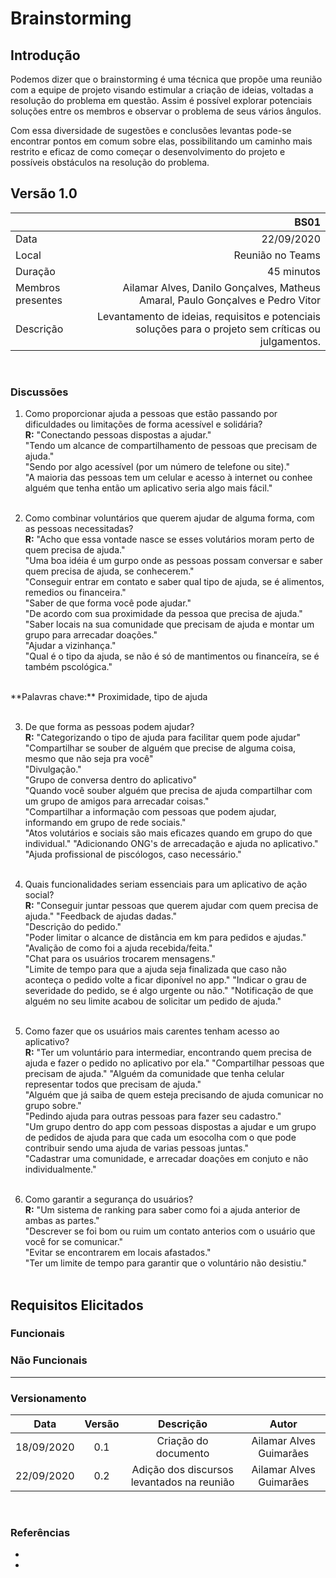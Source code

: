 # Brainstorming 

## Introdução

Podemos dizer que o brainstorming é uma técnica que propõe uma reunião com a equipe de projeto visando estimular a criação de ideias, voltadas a resolução do problema em questão. Assim é possível explorar potenciais soluções entre os membros e observar o problema de seus vários ângulos. 

Com essa diversidade de sugestões e conclusões levantas pode-se encontrar pontos em comum sobre elas, possibilitando um caminho mais restrito e eficaz de como começar o desenvolvimento do projeto e possíveis obstáculos na resolução do problema. 
</br>

## Versão 1.0 

|  | BS01
|:-----| -----:
|Data  | 22/09/2020 
|Local | Reunião no Teams 
|Duração | 45 minutos
|Membros presentes| Ailamar Alves, Danilo Gonçalves, Matheus Amaral, Paulo Gonçalves e Pedro Vitor 
|Descrição | Levantamento de ideias, requisitos e potenciais soluções para o projeto sem críticas ou julgamentos.
</br>

### Discussões

1. Como proporcionar ajuda a pessoas que estão passando por dificuldades ou limitações de forma acessível e solidária?  
**R:** "Conectando pessoas dispostas a ajudar."  
"Tendo um alcance de compartilhamento de pessoas que precisam de ajuda."  
"Sendo por algo acessível (por um número de telefone ou site)."  
"A maioria das pessoas tem um celular e acesso à internet ou conhee alguém que tenha então um aplicativo seria algo mais fácil."
</br></br>

2. Como combinar voluntários que querem ajudar de alguma forma, com as pessoas necessitadas?   
**R:** "Acho que essa vontade nasce se esses volutários moram perto de quem precisa de ajuda."   
"Uma boa idéia é um gurpo onde as pessoas possam conversar e saber quem precisa de ajuda, se conhecerem."   
"Conseguir entrar em contato e saber qual tipo de ajuda, se é alimentos, remedios ou financeira."  
"Saber de que forma você pode ajudar."  
"De acordo com sua proximidade da pessoa que precisa de ajuda."  
"Saber locais na sua comunidade que precisam de ajuda e montar um grupo para arrecadar doações."  
"Ajudar a vizinhança."  
"Qual é o tipo da ajuda, se não é só de mantimentos ou financeíra, se é também pscológica."
</br>    
**Palavras chave:** Proximidade, tipo de ajuda 
</br></br>

3. De que forma as pessoas podem ajudar?   
**R:** "Categorizando o tipo de ajuda para facilitar quem pode ajudar"  
"Compartilhar se souber de alguém que precise de alguma coisa, mesmo que não seja pra você"  
"Divulgação."  
"Grupo de conversa dentro do aplicativo"  
"Quando você souber alguém que precisa de ajuda compartilhar com um grupo de amigos para arrecadar coisas."  
"Compartilhar a informação com pessoas que podem ajudar, informando em grupo de rede sociais."  
"Atos volutários e sociais são mais eficazes quando em grupo do que individual."
"Adicionando ONG's de arrecadação e ajuda no aplicativo."  
"Ajuda profissional de piscólogos, caso necessário."
</br></br>

4. Quais funcionalidades seriam essenciais para um aplicativo de ação social?   
**R:** "Conseguir juntar pessoas que querem ajudar com quem precisa de ajuda."
"Feedback de ajudas dadas."  
"Descrição do pedido."  
"Poder limitar o alcance de distância em km para pedidos e ajudas."  
"Avalição de como foi a ajuda recebida/feita."  
"Chat para os usuários trocarem mensagens."  
"Limite de tempo para que a ajuda seja finalizada que caso não aconteça o pedido volte a ficar diponível no app."
"Indicar o grau de severidade do pedido, se é algo urgente ou não."
"Notificação de que alguém no seu limite acabou de solicitar um pedido de ajuda."
</br></br>

5. Como fazer que os usuários mais carentes tenham acesso ao aplicativo?   
**R:** "Ter um voluntário para intermediar, encontrando quem precisa de ajuda e fazer o pedido no aplicativo por ela." 
"Compartilhar pessoas que precisam de ajuda." 
"Alguém da comunidade que tenha celular representar todos que precisam de ajuda."  
"Alguém que já saiba de quem esteja precisando de ajuda comunicar no grupo sobre."  
"Pedindo ajuda para outras pessoas para fazer seu cadastro."  
"Um grupo dentro do app com pessoas dispostas a ajudar e um grupo de pedidos de ajuda para que cada um esocolha com o que pode contribuir sendo uma ajuda de varias pessoas juntas."  
"Cadastrar uma comunidade, e arrecadar doações em conjuto e não individualmente."
</br></br>

6. Como garantir a segurança do usuários?   
**R:** "Um sistema de ranking para saber como foi a ajuda anterior de ambas as partes."  
"Descrever se foi bom ou ruim um contato anterios com o usuário que você for se comunicar."  
"Evitar se encontrarem em locais afastados."  
"Ter um limite de tempo para garantir que o voluntário não desistiu."
</br></br>

## Requisitos Elicitados

### Funcionais
### Não Funcionais

---
### Versionamento

|Data|Versão|Descrição|Autor|
|:--------:|:---:|:-------------------:|:-----------------------:|
|18/09/2020| 0.1 | Criação do documento| Ailamar Alves Guimarães
|22/09/2020| 0.2 | Adição dos discursos levantados na reunião | Ailamar Alves Guimarães  
  
</br>

### Referências

- 

- 
   